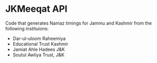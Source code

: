 # JKMeeqat API

Code that generates Namaz timings for Jammu and Kashmir from the following instituions:

* Dar-ul-uloom Raheemiya
* Educational Trust Kashmir
* Jamiat Ahle Hadees J&K
* Soutul Awliya Trust, J&K

